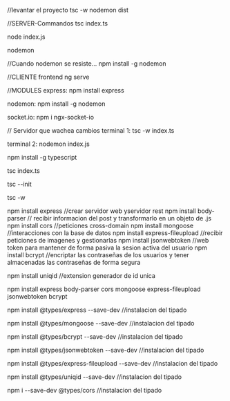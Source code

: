 //levantar el proyecto
tsc -w
nodemon dist

//SERVER-Commandos
tsc index.ts

node index.js

nodemon

//Cuando nodemon se resiste...
npm install -g nodemon

//CLIENTE frontend
ng serve

//MODULES
express:
npm install express

nodemon:
npm install -g nodemon

socket.io:
npm i ngx-socket-io


// Servidor que wachea cambios
terminal 1:
tsc -w index.ts

terminal 2:
nodemon index.js

<!-- Instalar el typscript -->
<!-- Instalar el typscript -->
npm install -g typescript

<!-- Crear el index.js a traves del index.ts -->
tsc index.ts

<!-- Crear el ts tsconfig.json para darle parametros de inicio al tsc -->
 tsc --init  

<!-- Iniciamos el watch de tsc para que haga la compilacion automaticamente-->
tsc -w

<!-- Modulos utilizados -->
npm install express //crear servidor web yservidor rest
npm install body-parser // recibir informacion del post y transformarlo en un objeto de .js
npm install cors //peticiones cross-domain
npm install mongoose //interacciones con la base de datos
npm install express-fileupload //recibir peticiones de imagenes y gestionarlas
npm install jsonwebtoken //web token para mantener de forma pasiva la sesion activa del usuario
npm install bcrypt //encriptar las contraseñas de los usuarios y tener almacenadas las contraseñas de forma segura

npm install uniqid //extension generador de id unica 


npm install express body-parser cors mongoose express-fileupload jsonwebtoken bcrypt



npm install @types/express --save-dev //instalacion del tipado

npm install @types/mongoose --save-dev //instalacion del tipado

npm install @types/bcrypt --save-dev //instalacion del tipado

npm install @types/jsonwebtoken --save-dev //instalacion del tipado

npm install @types/express-fileupload --save-dev //instalacion del tipado

npm install @types/uniqid --save-dev //instalacion del tipado

npm i --save-dev @types/cors //instalacion del tipado

